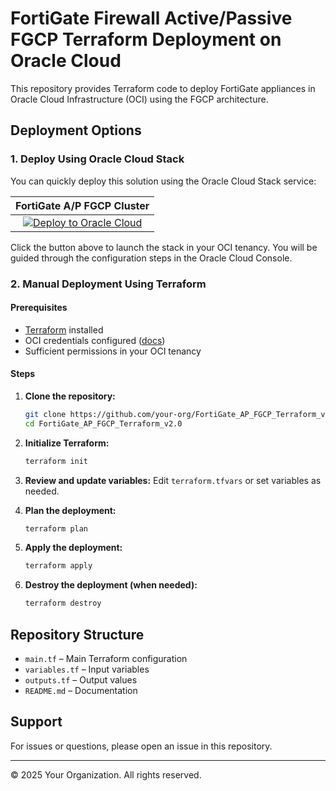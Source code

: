 # FortiGate Firewall Active/Passive FGCP Terraform Deployment on Oracle Cloud


This repository provides Terraform code to deploy FortiGate appliances in Oracle Cloud Infrastructure (OCI) using the FGCP architecture.

## Deployment Options

### 1. Deploy Using Oracle Cloud Stack

You can quickly deploy this solution using the Oracle Cloud Stack service:

|FortiGate A/P FGCP Cluster|
|:-:|
|[![Deploy to Oracle Cloud](https://oci-resourcemanager-plugin.plugins.oci.oraclecloud.com/latest/deploy-to-oracle-cloud.svg)](https://cloud.oracle.com/resourcemanager/stacks/create?zipUrl=https://github.com/40net-cloud/fortinet-oci-solutions/releases/download/fgtactivepassive/FortiGate_Active_Passive_Terraform.zip)|

Click the button above to launch the stack in your OCI tenancy. You will be guided through the configuration steps in the Oracle Cloud Console.

### 2. Manual Deployment Using Terraform

#### Prerequisites

- [Terraform](https://www.terraform.io/downloads.html) installed
- OCI credentials configured ([docs](https://docs.oracle.com/en-us/iaas/Content/API/SDKDocs/terraformproviderconfiguration.htm))
- Sufficient permissions in your OCI tenancy

#### Steps

1. **Clone the repository:**
   ```bash
   git clone https://github.com/your-org/FortiGate_AP_FGCP_Terraform_v2.0.git
   cd FortiGate_AP_FGCP_Terraform_v2.0
   ```

2. **Initialize Terraform:**
   ```bash
   terraform init
   ```

3. **Review and update variables:**
   Edit `terraform.tfvars` or set variables as needed.

4. **Plan the deployment:**
   ```bash
   terraform plan
   ```

5. **Apply the deployment:**
   ```bash
   terraform apply
   ```

6. **Destroy the deployment (when needed):**
   ```bash
   terraform destroy
   ```

## Repository Structure

- `main.tf` – Main Terraform configuration
- `variables.tf` – Input variables
- `outputs.tf` – Output values
- `README.md` – Documentation

## Support

For issues or questions, please open an issue in this repository.

---

© 2025 Your Organization. All rights reserved.
